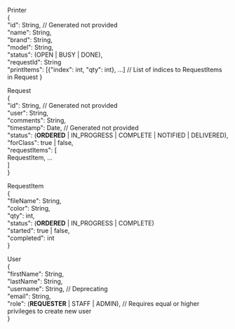 Printer  
{  
    "id": String, // Generated not provided  
    "name": String,  
    "brand": String,  
    "model": String,  
    "status": (OPEN | BUSY | DONE),  
    "requestId": String  
    "printItems": [{"index": int, "qty": int}, ...] // List of indices to RequestItems in Request
}   

Request  
{  
    "id": String, // Generated not provided  
    "user": String,  
    "comments": String,  
    "timestamp": Date, // Generated not provided  
    "status": (**ORDERED** | IN_PROGRESS | COMPLETE | NOTIFIED | DELIVERED),  
    "forClass": true | false,  
    "requestItems": [  
           RequestItem, ...  
    ]  
}  

RequestItem  
{  
    "fileName": String,  
    "color": String,  
    "qty": int,  
    "status": (**ORDERED** | IN_PROGRESS | COMPLETE)  
    "started": true | false,  
    "completed": int  
}  

User  
{  
    "firstName": String,  
    "lastName": String,  
    "username": String, // Deprecating  
    "email": String,  
    "role": (**REQUESTER** | STAFF | ADMIN), // Requires equal or higher privileges to create new user  
}  
